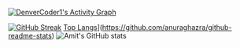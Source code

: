 <a href="https://github.com/ashutosh00710/github-readme-activity-graph"><img alt="DenverCoder1's Activity Graph" src="https://activity-graph.herokuapp.com/graph?username=amtsngh&bg_color=1F222E&color=F8D866&line=F85D7F&point=FFFFFF&hide_border=true" /></a>

[![GitHub Streak](https://github-readme-streak-stats.herokuapp.com/?user=amtsngh&theme=dark)](https://git.io/streak-stats)
[Top Langs](https://github-readme-stats.vercel.app/api/top-langs/?username=amtsngh)](https://github.com/anuraghazra/github-readme-stats)
![Amit's GitHub stats](https://github-readme-stats.vercel.app/api?username=amtsngh&show_icons=true&theme=radical)



